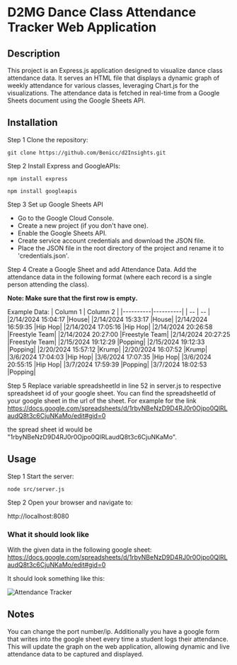
# **D2MG Dance Class Attendance Tracker Web Application**

## Description

This project is an Express.js application designed to visualize dance class attendance data. 
It serves an HTML file that displays a dynamic graph of weekly attendance for various classes, leveraging Chart.js for the visualizations. 
The attendance data is fetched in real-time from a Google Sheets document using the Google Sheets API.


## Installation

Step 1 Clone the repository:

```git clone https://github.com/Benicc/d2Insights.git```

Step 2 Install Express and GoogleAPIs:

```npm install express```

```npm install googleapis```

Step 3 Set up Google Sheets API

- Go to the Google Cloud Console.
- Create a new project (if you don't have one).
- Enable the Google Sheets API.
- Create service account credentials and download the JSON file.
- Place the JSON file in the root directory of the project and rename it to 'credentials.json'.

Step 4 Create a Google Sheet and add Attendance Data. Add the attendance data in the following format (where each record is a single person attending the class).

**Note: Make sure that the first row is empty.**


Example Data:
| Column 1 | Column 2 |
|----------|----------|
|     --     |     --    |
|2/14/2024 15:04:17 |House|
|2/14/2024 15:33:17 |House|
|2/14/2024 16:59:35 |Hip Hop|
|2/14/2024 17:05:16 |Hip Hop|
|2/14/2024 20:26:58	 |Freestyle Team|
|2/14/2024 20:27:00	 |Freestyle Team|
|2/14/2024 20:27:25	 |Freestyle Team|
|2/15/2024 19:12:29	 |Popping|
|2/15/2024 19:12:33	|Popping|
|2/20/2024 15:57:12	|Krump|
|2/20/2024 16:07:52	|Krump|
|3/6/2024 17:04:03	|Hip Hop|
|3/6/2024 17:07:35	|Hip Hop|
|3/6/2024 20:55:15	|Hip Hop|
|3/7/2024 17:59:39	|Popping|
|3/7/2024 18:02:53	|Popping|

Step 5 Replace variable spreadsheetId in line 52 in server.js to respective spreadsheet id of your google sheet.
You can find the spreadsheetId of your google sheet in the url of the sheet. For example 
for the link https://docs.google.com/spreadsheets/d/1rbyNBeNzD9D4RJ0r0Ojpo0QlRLaudQ8t3c6CjuNKaMo/edit#gid=0

the spread sheet id would be "1rbyNBeNzD9D4RJ0r0Ojpo0QlRLaudQ8t3c6CjuNKaMo".

## Usage

Step 1 Start the server:

```node src/server.js```

Step 2 Open your browser and navigate to:

http://localhost:8080

### What it should look like
With the given data in the following google sheet: https://docs.google.com/spreadsheets/d/1rbyNBeNzD9D4RJ0r0Ojpo0QlRLaudQ8t3c6CjuNKaMo/edit#gid=0

It should look something like this:

![Attendance Tracker](websiteGraph.JPG)


## Notes
You can change the port number/ip.
Additionally you have a google form that writes into the google sheet every time a student logs their attendance. 
This will update the graph on the web application, allowing dynamic and live attendance data to be captured and displayed.




